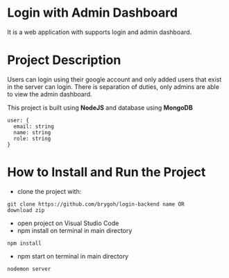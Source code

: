 # Login with Admin Dashboard
It is a web application with supports login and admin dashboard.

# Project Description
Users can login using their google account and only added users that exist in the server can login. There is separation of duties, only admins are able to view the admin dashboard.

This project is built using **NodeJS** and database using **MongoDB**

```
user: {
  email: string
  name: string
  role: string
}
```

# How to Install and Run the Project
- clone the project with:
```
git clone https://github.com/brygoh/login-backend name OR
download zip
```
- open project on Visual Studio Code
- npm install on terminal in main directory
```
npm install
```
- npm start on terminal in main directory
```
nodemon server
```
